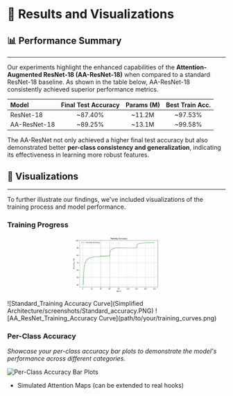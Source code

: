 # 🚀 Results and Visualizations

## 📊 Performance Summary
---
Our experiments highlight the enhanced capabilities of the **Attention-Augmented ResNet-18 (AA-ResNet-18)** when compared to a standard ResNet-18 baseline. As shown in the table below, AA-ResNet-18 consistently achieved superior performance metrics.

| Model        | Final Test Accuracy | Params (M) | Best Train Acc. |
| :----------- | :------------------: | :--------: | :-------------: |
| ResNet-18    |       ~87.40%       |   ~11.2M   |     ~97.53%     |
| AA-ResNet-18 |       ~89.25%       |   ~13.1M   |     ~99.58%     |

The AA-ResNet not only achieved a higher final test accuracy but also demonstrated better **per-class consistency and generalization**, indicating its effectiveness in learning more robust features.

## 🧪 Visualizations
---
To further illustrate our findings, we've included visualizations of the training process and model performance.

### Training Progress

<p align="center">
  <img src="Simplified Architecture/screenshots/Standard_accuracy.PNG" alt="LumOS Logo" width="200"/>
</p>
![Standard_Training Accuracy Curve](Simplified Architecture/screenshots/Standard_accuracy.PNG)
![AA_ResNet_Training_Accuracy Curve](path/to/your/training_curves.png)

### Per-Class Accuracy

*Showcase your per-class accuracy bar plots to demonstrate the model's performance across different categories.*

![Per-Class Accuracy Bar Plots](path/to/your/per_class_accuracy.png)
- Simulated Attention Maps (can be extended to real hooks)
